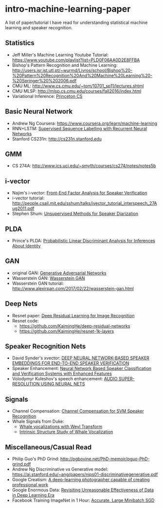 # intro-machine-learning-paper
A list of paper/tutorial I have read for understanding statistical machine learning and speaker recognition. 

## Statistics 
- Jeff Miller's Machine Learning Youtube Tutorial: https://www.youtube.com/playlist?list=PLD0F06AA0D2E8FFBA
- Bishop's Pattern Recognition and Machine Learning: http://users.isr.ist.utl.pt/~wurmd/Livros/school/Bishop%20-%20Pattern%20Recognition%20And%20Machine%20Learning%20-%20Springer%20%202006.pdf
- CMU ML: http://www.cs.cmu.edu/~tom/10701_sp11/lectures.shtml
- CMU MLSP: http://mlsp.cs.cmu.edu/courses/fall2016/index.html
- Variational Inference: [Princeton CS](https://www.cs.princeton.edu/courses/archive/fall11/cos597C/lectures/variational-inference-i.pdf)

## Basic Neural Network 
- Andrew Ng Coursera: https://www.coursera.org/learn/machine-learning
- RNN+LSTM: [Supervised Sequence Labelling with Recurrent Neural Networks](http://www.cs.toronto.edu/~graves/phd.pdf)
- Stanford CS231n: http://cs231n.stanford.edu

## GMM 
- CS 274A: http://www.ics.uci.edu/~smyth/courses/cs274/notes/notes5b

## i-vector 
- Najim's i-vector: [Front-End Factor Analysis for Speaker Verification](http://ieeexplore.ieee.org/document/5545402/)
- i-vector tutorial: http://people.csail.mit.edu/sshum/talks/ivector_tutorial_interspeech_27Aug2011.pdf
- Stephen Shum: [Unsupervised Methods for Speaker Diarization](http://people.csail.mit.edu/sshum/papers/ieee_diarization_final_proof.pdf)

## PLDA 
- Prince's PLDA: [Probabilistic Linear Discriminant Analysis for Inferences About Identity](http://ieeexplore.ieee.org/abstract/document/4409052/)

## GAN
- original GAN: [Generative Adversarial Networks](https://arxiv.org/abs/1406.2661)
- Wasserstein GAN: [Wasserstein GAN](https://arxiv.org/abs/1701.07875)
- Wasserstein GAN tutorial: http://www.alexirpan.com/2017/02/22/wasserstein-gan.html

## Deep Nets
- Resnet paper: [Deep Residual Learning for Image Recognition](https://arxiv.org/pdf/1512.03385v1.pdf)
- Resnet code: 
  - https://github.com/KaimingHe/deep-residual-networks
  - https://github.com/KaimingHe/resnet-1k-layers

## Speaker Recognition Nets
- David Synder's xvector: [DEEP NEURAL NETWORK-BASED SPEAKER EMBEDDINGS FOR END-TO-END SPEAKER VERIFICATION](http://danielpovey.com/files/2016_slt_xvector.pdf)
- Speaker Enhancement: [Neural Network Based Speaker Classification and Verification Systems with Enhanced Features](https://arxiv.org/pdf/1702.02289.pdf)
- Volodymyr Kuleshov's speech enhancement: [AUDIO SUPER-RESOLUTION USING NEURAL NETS](https://openreview.net/pdf?id=S1gNakBFx)

## Signals 
- Channel Compensation: [Channel Compensation for SVM Speaker Recognition](https://www.ll.mit.edu/mission/cybersec/publications/publication-files/full_papers/040531_Solomonoff.pdf)
- Whale Signals from Duke: 
  - [Whale vocalizations with Weyl Transform](http://ieeexplore.ieee.org/document/7178074/)
  - [Intrinsic Structure Study of Whale Vocalization](http://ieeexplore.ieee.org/stamp/stamp.jsp?arnumber=7761101)

## Miscellaneous/Casual Read
- Philip Guo's PhD Grind: http://pgbovine.net/PhD-memoir/pguo-PhD-grind.pdf
- Andrew Ng Discriminative vs Generative model: https://ai.stanford.edu/~ang/papers/nips01-discriminativegenerative.pdf
- Google Creatism: [A deep-learning photographer capable of creating professional work](https://arxiv.org/pdf/1707.03491.pdf)
- Google Enormous Data: [Revisiting Unreasonable Effectiveness of Data in Deep Learning Era](https://arxiv.org/pdf/1707.02968.pdf)
- Facebook Training ImageNet in 1 Hour: [Accurate, Large Minibatch SGD](https://research.fb.com/wp-content/uploads/2017/06/imagenet1kin1h5.pdf?)

